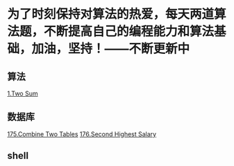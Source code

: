 # 为了时刻保持对算法的热爱，每天两道算法题，不断提高自己的编程能力和算法基础，加油，坚持！——不断更新中
## 算法
[1.Two Sum](https://github.com/lvCmx/leetcode/blob/master/src/main/java/algorithm/Two_Sum_1.java)
## 数据库
[175.Combine Two Tables](https://github.com/lvCmx/leetcode/blob/master/src/main/java/database/175.Combine%20Two%20Tables.sql)
[176.Second Highest Salary](https://github.com/lvCmx/leetcode/blob/master/src/main/java/database/176.Second%20Highest%20Salary.sql)  

## shell
